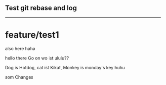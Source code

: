## Test git rebase and log

---

# feature/test1

also here haha

hello
there
Go on
wo ist ululu??

Dog is Hotdog, cat ist Kikat, Monkey is monday's key huhu

som Changes
